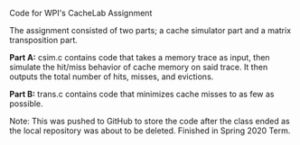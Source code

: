 Code for WPI's CacheLab Assignment

The assignment consisted of two parts; a cache simulator part and a matrix transposition part.

**Part A:** csim.c contains code that takes a memory trace as input, then simulate the hit/miss behavior of cache memory on said trace. It then outputs the total number of hits, misses, and evictions.

**Part B:** trans.c contains code that minimizes cache misses to as few as possible.

Note: This was pushed to GitHub to store the code after the class ended as the local repository was about to be deleted. Finished in Spring 2020 Term.
